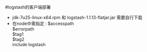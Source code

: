 #logstash的客户端部署

* jdk-7u25-linux-x64.rpm 和 logstash-1.1.13-flatjar.jar 需要自行下载
* 在node中需指定 : 
    $accesspath  
    $errorpath  
    $tag1  
    $tag2  
    include logstash  
